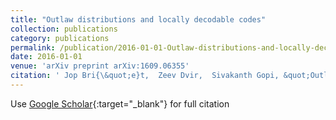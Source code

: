 ```yaml
---
title: "Outlaw distributions and locally decodable codes"
collection: publications
category: publications
permalink: /publication/2016-01-01-Outlaw-distributions-and-locally-decodable-codes
date: 2016-01-01
venue: 'arXiv preprint arXiv:1609.06355'
citation: ' Jop Bri{\&quot;e}t,  Zeev Dvir,  Sivakanth Gopi, &quot;Outlaw distributions and locally decodable codes.&quot; arXiv preprint arXiv:1609.06355, 2016.'
---
```

Use [Google Scholar](https://scholar.google.com/scholar?q=Outlaw+distributions+and+locally+decodable+codes){:target="_blank"} for full citation